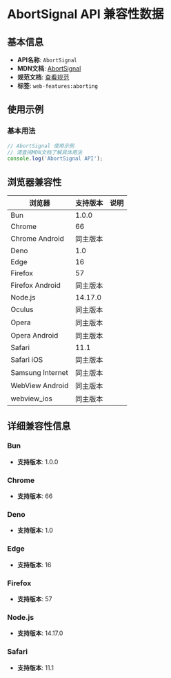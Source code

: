 # AbortSignal API 兼容性数据

## 基本信息

- **API名称**: `AbortSignal`
- **MDN文档**: [AbortSignal](https://developer.mozilla.org/docs/Web/API/AbortSignal)
- **规范文档**: [查看规范](https://dom.spec.whatwg.org/#interface-AbortSignal)
- **标签**: `web-features:aborting`

## 使用示例

### 基本用法

```javascript
// AbortSignal 使用示例
// 请查阅MDN文档了解具体用法
console.log('AbortSignal API');
```

## 浏览器兼容性

| 浏览器 | 支持版本 | 说明 |
|--------|----------|------|
| Bun | 1.0.0 |  |
| Chrome | 66 |  |
| Chrome Android | 同主版本 |  |
| Deno | 1.0 |  |
| Edge | 16 |  |
| Firefox | 57 |  |
| Firefox Android | 同主版本 |  |
| Node.js | 14.17.0 |  |
| Oculus | 同主版本 |  |
| Opera | 同主版本 |  |
| Opera Android | 同主版本 |  |
| Safari | 11.1 |  |
| Safari iOS | 同主版本 |  |
| Samsung Internet | 同主版本 |  |
| WebView Android | 同主版本 |  |
| webview_ios | 同主版本 |  |

## 详细兼容性信息

### Bun

- **支持版本**: 1.0.0

### Chrome

- **支持版本**: 66

### Deno

- **支持版本**: 1.0

### Edge

- **支持版本**: 16

### Firefox

- **支持版本**: 57

### Node.js

- **支持版本**: 14.17.0

### Safari

- **支持版本**: 11.1

